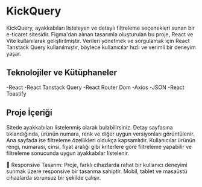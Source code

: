 <h1>KickQuery</h1>

KickQuery, ayakkabıları listeleyen ve detaylı filtreleme seçenekleri sunan bir e-ticaret sitesidir. Figma'dan alınan tasarımla oluşturulan bu proje, React ve Vite kullanılarak geliştirilmiştir. Verileri yönetmek ve sorgulamak için React Tanstack Query kullanılmıştır, böylece kullanıcılar hızlı ve verimli bir deneyim yaşar.

<h2>Teknolojiler ve Kütüphaneler</h2>

-React
-React Tanstack Query
-React Router Dom
-Axios
-JSON
-React Toastify

<h2>Proje İçeriği</h2>

Sitede ayakkabıları listelenmiş olarak bulabilirsiniz. Detay sayfasına tıklandığında, ürünün numara, renk ve diğer uygun versiyonları görüntülenir. Ana sayfada ise filtreleme özellikleri oldukça kapsamlıdır. Kullanıcılar ürünün rengi, numarası, cinsi, fiyat aralığı gibi kriterlere göre filtreleme yapabilir ve filtreleme sonucunda uygun ayakkabılar listelenir.

📱 Responsive Tasarım: Proje, farklı cihazlarda rahat bir kullanıcı deneyimi sunmak üzere responsive bir tasarıma sahiptir. Mobil, tablet ve masaüstü cihazlarda sorunsuz bir şekilde çalışır.
 
